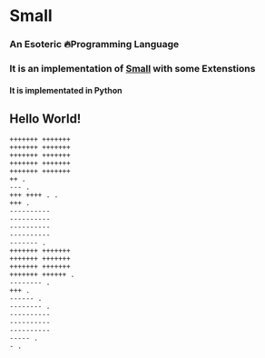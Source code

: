 # Small
### An Esoteric 🔥Programming Language
### It is an implementation of [Small](https://esolangs.org/wiki/Small) with some Extenstions
#### It is implementated in Python


## Hello World!
```
+++++++ +++++++
+++++++ +++++++
+++++++ +++++++
+++++++ +++++++
+++++++ +++++++
++ .
--- .
+++ ++++ . .
+++ .
----------
----------
----------
----------
------- .
+++++++ +++++++
+++++++ +++++++
+++++++ +++++++
+++++++ ++++++ .
-------- .
+++ .
------ .
-------- .
----------
----------
----------
----- .
- .
```
